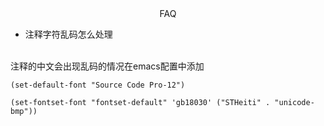 <center>
FAQ
</center>

* 注释字符乱码怎么处理
<br/>
注释的中文会出现乱码的情况在emacs配置中添加
<br/>
<code>
(set-default-font "Source Code Pro-12")<br/>
(set-fontset-font "fontset-default" 'gb18030' ("STHeiti" . "unicode-bmp"))
</code>
